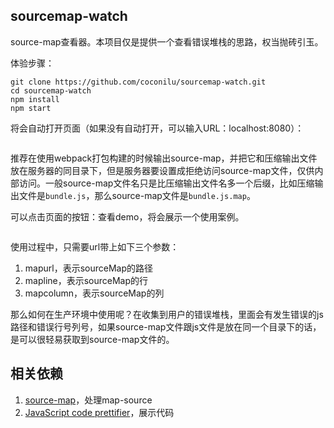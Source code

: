 ## sourcemap-watch

source-map查看器。本项目仅是提供一个查看错误堆栈的思路，权当抛砖引玉。

体验步骤：

```
git clone https://github.com/coconilu/sourcemap-watch.git
cd sourcemap-watch
npm install
npm start
```

将会自动打开页面（如果没有自动打开，可以输入URL：localhost:8080）：

![]()

推荐在使用webpack打包构建的时候输出source-map，并把它和压缩输出文件放在服务器的同目录下，但是服务器要设置成拒绝访问source-map文件，仅供内部访问。一般source-map文件名只是比压缩输出文件名多一个后缀，比如压缩输出文件是`bundle.js`，那么source-map文件是`bundle.js.map`。

可以点击页面的按钮：查看demo，将会展示一个使用案例。

![]()

使用过程中，只需要url带上如下三个参数：

1. mapurl，表示sourceMap的路径
2. mapline，表示sourceMap的行
3. mapcolumn，表示sourceMap的列

那么如何在生产环境中使用呢？在收集到用户的错误堆栈，里面会有发生错误的js路径和错误行号列号，如果source-map文件跟js文件是放在同一个目录下的话，是可以很轻易获取到source-map文件的。

## 相关依赖

1. [source-map](https://github.com/mozilla/source-map)，处理map-source
2. [JavaScript code prettifier](https://github.com/google/code-prettify)，展示代码
